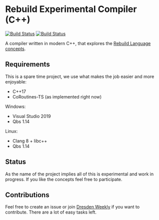 # Rebuild Experimental Compiler (C++)

[![Build Status](https://travis-ci.org/rebuild-lang/rec.svg?branch=develop)](https://travis-ci.org/rebuild-lang/rec)
[![Build Status](https://dev.azure.com/rebuild-lang/rec/_apis/build/status/rebuild-lang.rec?branchName=develop)](https://dev.azure.com/rebuild-lang/rec/_build/latest?branchName=develop)

A compiler written in modern C++, that explores the [Rebuild Language concepts](https://github.com/rebuild-lang/rfcs).

## Requirements

This is a spare time project, we use what makes the job easier and more enjoyable:
* C++17
* CoRoutines-TS (as implemented right now)

Windows:
* Visual Studio 2019
* Qbs 1.14

Linux:
* Clang 8 + libc++
* Qbs 1.14

## Status

As the name of the project implies all of this is experimental and work in progress.
If you like the concepts feel free to participate.

## Contributions

Feel free to create an issue or join [Dresden Weekly](https://www.meetup.com/dresden-weekly) if you want to contribute.
There are a lot of easy tasks left.
